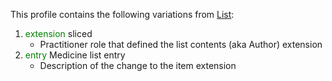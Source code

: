This profile contains the following variations from [List](http://hl7.org/fhir/STU3/List):

1. <span style='color:green'> extension </span>  sliced
   * Practitioner role that defined the list contents (aka Author) extension
1. <span style='color:green'> entry </span> Medicine list entry
      * Description of the change to the item extension